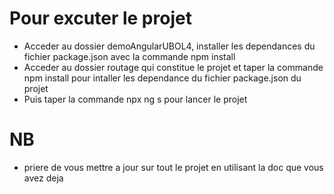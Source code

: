 # Pour excuter le projet
 - Acceder au dossier demoAngularUBOL4, installer les dependances du fichier package.json avec la commande npm install
 - Acceder au dossier routage qui constitue le projet et taper la commande npm install pour intaller les dependance du fichier package.json du projet
 - Puis taper la commande npx ng s pour lancer le projet

# NB
 - priere de vous mettre a jour sur tout le projet en utilisant la doc que vous avez deja

